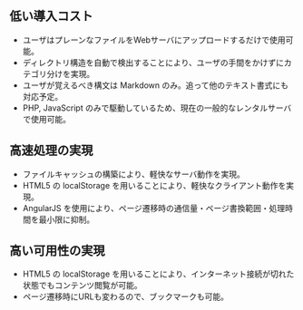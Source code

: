 <!-- keywords: technology, technical, appeal, file, cache, html5, localstorage, angularjs, internet -->
## 低い導入コスト
- ユーザはプレーンなファイルをWebサーバにアップロードするだけで使用可能。
- ディレクトリ構造を自動で検出することにより、ユーザの手間をかけずにカテゴリ分けを実現。
- ユーザが覚えるべき構文は Markdown のみ。追って他のテキスト書式にも対応予定。
- PHP, JavaScript のみで駆動しているため、現在の一般的なレンタルサーバで使用可能。

## 高速処理の実現
- ファイルキャッシュの構築により、軽快なサーバ動作を実現。
- HTML5 の localStorage を用いることにより、軽快なクライアント動作を実現。
- AngularJS を使用により、ページ遷移時の通信量・ページ書換範囲・処理時間を最小限に抑制。

## 高い可用性の実現
- HTML5 の localStorage を用いることにより、インターネット接続が切れた状態でもコンテンツ閲覧が可能。
- ページ遷移時にURLも変わるので、ブックマークも可能。
